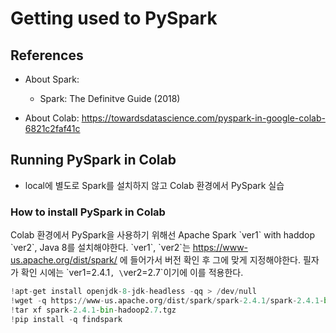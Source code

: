 # Getting used to PySpark

## References
* About Spark:
  - Spark: The Definitve Guide (2018)

* About Colab: https://towardsdatascience.com/pyspark-in-google-colab-6821c2faf41c

## Running PySpark in Colab
* local에 별도로 Spark를 설치하지 않고 Colab 환경에서 PySpark 실습

### How to install PySpark in Colab
Colab 환경에서 PySpark을 사용하기 위해선 Apache Spark \`ver1\` with haddop \`ver2\`, Java 8를 설치해야한다. 
\`ver1\`, \`ver2\`는 https://www-us.apache.org/dist/spark/ 에 들어가서 버전 확인 후 그에 맞게 지정해야한다.
필자가 확인 시에는 \`ver1\=2.4.1`, \`ver2=2.7\`이기에 이를 적용한다.
``` python
!apt-get install openjdk-8-jdk-headless -qq > /dev/null
!wget -q https://www-us.apache.org/dist/spark/spark-2.4.1/spark-2.4.1-bin-hadoop2.7.tgz
!tar xf spark-2.4.1-bin-hadoop2.7.tgz
!pip install -q findspark
```


